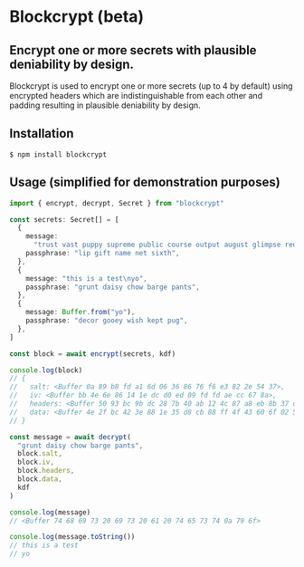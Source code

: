 # Blockcrypt (beta)

## Encrypt one or more secrets with plausible deniability by design.

Blockcrypt is used to encrypt one or more secrets (up to 4 by default) using encrypted headers which are indistinguishable from each other and padding resulting in plausible deniability by design.

## Installation

```console
$ npm install blockcrypt
```

## Usage (simplified for demonstration purposes)

```typescript
import { encrypt, decrypt, Secret } from "blockcrypt"

const secrets: Secret[] = [
  {
    message:
      "trust vast puppy supreme public course output august glimpse reunion kite rebel virus tail pass enhance divorce whip edit skill dismiss alpha divert ketchup",
    passphrase: "lip gift name net sixth",
  },
  {
    message: "this is a test\nyo",
    passphrase: "grunt daisy chow barge pants",
  },
  {
    message: Buffer.from("yo"),
    passphrase: "decor gooey wish kept pug",
  },
]

const block = await encrypt(secrets, kdf)

console.log(block)
// {
//   salt: <Buffer 0a 89 b8 fd a1 6d 06 36 86 76 f6 e3 82 2e 54 37>,
//   iv: <Buffer bb 4e 6e 86 14 1e dc d0 ed 09 fd fd ae cc 67 8a>,
//   headers: <Buffer 50 93 bc 9b dc 28 7b 40 ab 12 4c 87 a8 eb 8b 37 d0 0d f7 1e f0 91 33 a9 ad 26 1e 14 73 1a 32 6d bd cf a9 7b 0a 67 97 78 ee c8 95 c5 28 ae ac ad 5f 2d ... 14 more bytes>,
//   data: <Buffer 4e 2f bc 42 3e 88 1e 35 d8 cb 88 ff 4f 43 60 6f 02 5f f2 81 f6 f7 b8 32 84 80 e3 a9 c5 fe f0 0b 02 b9 cc c8 be 06 d3 d4 85 96 62 cc 0a 27 0e 5d 61 4a ... 334 more bytes>
// }

const message = await decrypt(
  "grunt daisy chow barge pants",
  block.salt,
  block.iv,
  block.headers,
  block.data,
  kdf
)

console.log(message)
// <Buffer 74 68 69 73 20 69 73 20 61 20 74 65 73 74 0a 79 6f>

console.log(message.toString())
// this is a test
// yo
```
